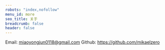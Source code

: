 ```yaml
---
robots: "index,nofollow"
menu_id: more
seo_title: 关于
breadcrumb: false
header: false
---
```


Email: miaoyongjun0118@gmail.com
Github: https://github.com/mikaelzero
